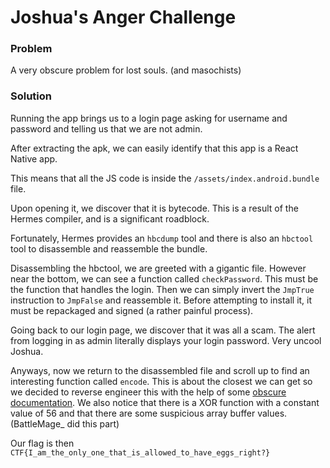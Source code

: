 # Joshua's Anger Challenge

### Problem 

A very obscure problem for lost souls. (and masochists)

### Solution

Running the app brings us to a login page asking for username and password and telling us that we are not admin. 

After extracting the apk, we can easily identify that this app is a React Native app. 

This means that all the JS code is inside the `/assets/index.android.bundle` file. 

Upon opening it, we discover that it is bytecode. This is a result of the Hermes compiler, and is a significant roadblock. 

Fortunately, Hermes provides an `hbcdump` tool and there is also an `hbctool` tool to disassemble and reassemble the bundle. 

Disassembling the hbctool, we are greeted with a gigantic file. However near the bottom, we can see a function called `checkPassword`. This must be the function that handles the login. Then we can simply invert the `JmpTrue` instruction to `JmpFalse` and reassemble it. Before attempting to install it, it must be repackaged and signed (a rather painful process). 

Going back to our login page, we discover that it was all a scam. The alert from logging in as admin literally displays your login password. Very uncool Joshua. 

Anyways, now we return to the disassembled file and scroll up to find an interesting function called `encode`. This is about the closest we can get so we decided to reverse engineer this with the help of some [obscure documentation](https://github.com/facebook/hermes/blob/c2cd9e385a922f486a55e6bd70db2032f78379ed/include/hermes/BCGen/HBC/BytecodeList.def). We also notice that there is a XOR function with a constant value of 56 and that there are some suspicious array buffer values. (BattleMage_ did this part)

Our flag is then `CTF{I_am_the_only_one_that_is_allowed_to_have_eggs_right?}`